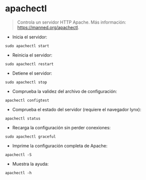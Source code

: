 # apachectl

> Controla un servidor HTTP Apache.
> Más información: <https://manned.org/apachectl>.

- Inicia el servidor:

`sudo apachectl start`

- Reinicia el servidor:

`sudo apachectl restart`

- Detiene el servidor:

`sudo apachectl stop`

- Comprueba la validez del archivo de configuración:

`apachectl configtest`

- Comprueba el estado del servidor (requiere el navegador lynx):

`apachectl status`

- Recarga la configuración sin perder conexiones:

`sudo apachectl graceful`

- Imprime la configuración completa de Apache:

`apachectl -S`

- Muestra la ayuda:

`apachectl -h`
